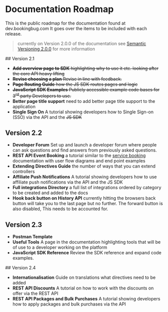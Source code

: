 # Documentation Roadmap
This is the public roadmap for the documentation found at dev.bookingbug.com It goes over the items to be included with each release.

> currently on Version 2.0.0 of the documentation see [Semantic Versioning 2.0.0](http://semver.org/) for more information

## Version 2.1
- ~~**Add overview page to SDK** highlighting why to use it etc. looking after the core API heavy lifting~~
- ~~**Revise choosing a plan** Revise in line with feedback.~~
- ~~**Page Routing Guide** how the JS SDK routes pages and logic~~
- ~~**JavaScript SDK Examples** Publicly accessible example code bases for 3<sup>rd</sup> party Developers to use.~~
- **Better page title support** need to add better page title support to the application
- **Single Sign On** A tutorial showing developers how to Single Sign-on (SSO) via the API and the ~~JS SDK~~

## Version 2.2
- **Developer Forum** Set up and launch a developer forum where people can ask questions and find answers from previously asked questions.
- **REST API Event Booking** a tutorial similar to the [service booking](rest-api/service-booking) documentation with user flow diagrams and end point examples
- **Extending Directives Guide** the number of ways that you can extend controllers
- **Affiliate Push Notifications** A tutorial showing developers how to use affiliate push notifications via the API and the JS SDK
- **Full integrations Directory** a full list of integrations ordered by category to be created and added to the docs
- **Hook back button on History API** currently hitting the browsers back button will take you to the last page but no further. The forward button is also disabled, This needs to be accounted for.

## Version 2.3
- **Postman Template**
- **Useful Tools** A page in the documentation highlighting tools that will be of use to a developer working on the platform
- **JavaScript SDK Reference** Review the SDK reference and expand code examples.

## Version 2.4
- **Internationalisation** Guide on translations what directives need to be added
- **REST API Discounts** A tutorial on how to work with the discounts on offer via the REST API
- **REST API Packages and Bulk Purchases** A tutorial showing developers how to apply packages and bulk purchases via the API
